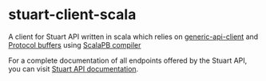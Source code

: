 # stuart-client-scala

A client for Stuart API written in scala which relies on [generic-api-client](https://github.com/fupelaqu/generic-client-api) and [Protocol buffers](https://developers.google.com/protocol-buffers/) using [ScalaPB compiler](https://github.com/scalapb/ScalaPB)

For a complete documentation of all endpoints offered by the Stuart API, you can visit [Stuart API documentation](https://stuart.api-docs.io).
